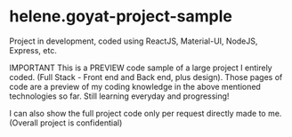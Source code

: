 # helene.goyat-project-sample
Project in development, coded using ReactJS, Material-UI, NodeJS, Express, etc.

IMPORTANT
This is a PREVIEW code sample of a large project I entirely coded. (Full Stack - Front end and Back end, plus design).
Those pages of code are a preview of my coding knowledge in the above mentioned technologies so far. Still learning everyday and progressing!

I can also show the full project code only per request directly made to me. (Overall project is confidential)

